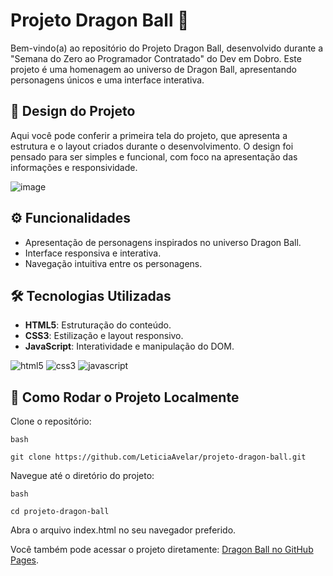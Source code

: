 # Projeto Dragon Ball 🐉
Bem-vindo(a) ao repositório do Projeto Dragon Ball, desenvolvido durante a "Semana do Zero ao Programador Contratado" do Dev em Dobro. Este projeto é uma homenagem ao universo de Dragon Ball, apresentando personagens únicos e uma interface interativa.

## 🎨 Design do Projeto

Aqui você pode conferir a primeira tela do projeto, que apresenta a estrutura e o layout criados durante o desenvolvimento. O design foi pensado para ser simples e funcional, com foco na apresentação das informações e responsividade.

![image](https://github.com/user-attachments/assets/0f24e033-8c08-4e2c-87c0-aa768d215c5e)

## ⚙️ Funcionalidades

- Apresentação de personagens inspirados no universo Dragon Ball.
- Interface responsiva e interativa.
- Navegação intuitiva entre os personagens.

## 🛠️ Tecnologias Utilizadas

- **HTML5**: Estruturação do conteúdo.
- **CSS3**: Estilização e layout responsivo.
- **JavaScript**: Interatividade e manipulação do DOM.

 ![html5](https://img.shields.io/badge/HTML5-E34F26?style=for-the-badge&logo=html5&logoColor=white) ![css3](https://img.shields.io/badge/css3-1572B6?style=for-the-badge&logo=css3&logoColor=white) ![javascript](https://img.shields.io/badge/Javascript-F7DF1E?style=for-the-badge&logo=javascript&logoColor=black) 

## 🚀 Como Rodar o Projeto Localmente
Clone o repositório:
```
bash

git clone https://github.com/LeticiaAvelar/projeto-dragon-ball.git
```
Navegue até o diretório do projeto:
```
bash

cd projeto-dragon-ball
```
Abra o arquivo index.html no seu navegador preferido.

Você também pode acessar o projeto diretamente: [Dragon Ball no GitHub Pages](https://leticiaavelar.github.io/projeto-dragon-ball/).
